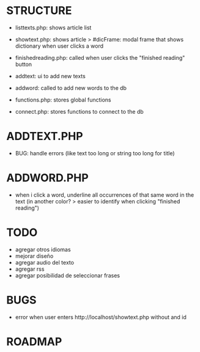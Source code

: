 # STRUCTURE

- listtexts.php: shows article list
- showtext.php: shows article > #dicFrame: modal frame that shows dictionary when user clicks a word
- finishedreading.php: called when user clicks the "finished reading" button

- addtext: ui to add new texts
- addword: called to add new words to the db

- functions.php: stores global functions
- connect.php: stores functions to connect to the db


# ADDTEXT.PHP

- BUG: handle errors (like text too long or string too long for title)

# ADDWORD.PHP

- when i click a word, underline all occurrences of that same word in the text (in another color? > easier to identify when clicking "finished reading")

# TODO

- agregar otros idiomas
- mejorar diseño
- agregar audio del texto
- agregar rss
- agregar posibilidad de seleccionar frases

# BUGS

- error when user enters http://localhost/showtext.php without and id

# ROADMAP

